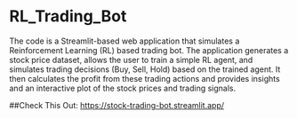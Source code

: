 # RL_Trading_Bot

The code is a Streamlit-based web application that simulates a Reinforcement Learning (RL) based trading bot. The application generates a stock price dataset, allows the user to train a simple RL agent, and simulates trading decisions (Buy, Sell, Hold) based on the trained agent. It then calculates the profit from these trading actions and provides insights and an interactive plot of the stock prices and trading signals.

##Check This Out: https://stock-trading-bot.streamlit.app/

